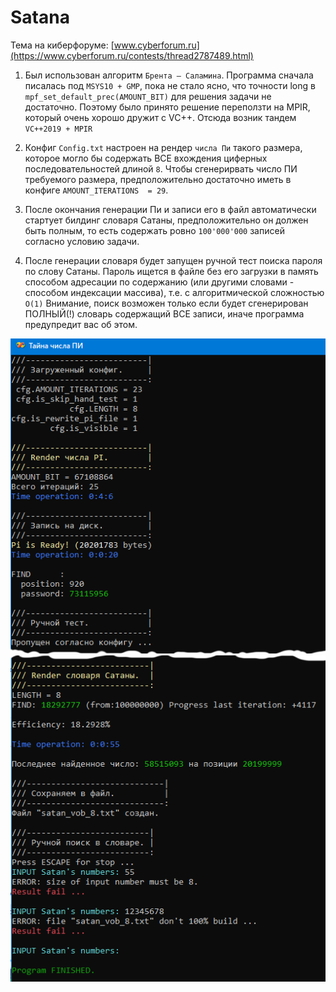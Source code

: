 # Satana

Тема на киберфоруме:
[www.cyberforum.ru](https://www.cyberforum.ru/contests/thread2787489.html)
 
1. Был использован алгоритм `Брента — Саламина`. Программа сначала писалась под `MSYS10 + GMP`, пока не стало ясно, что точности long в `mpf_set_default_prec(AMOUNT_BIT)` для решения задачи не достаточно. Поэтому было принято решение переползти на MPIR, который очень хорошо дружит с VC++. Отсюда возник тандем `VC++2019 + MPIR`

2. Конфиг `Config.txt` настроен на рендер `числа Пи` такого размера, которое могло бы содержать ВСЕ вхождения циферных последовательностей длиной `8`. Чтобы сгенерирвать число ПИ требуемого размера,
предположительно достаточно иметь в конфиге `AMOUNT_ITERATIONS  = 29`.

3. После окончания генерации Пи и записи его в файл автоматичеcки стартует билдинг словаря Сатаны, предположительно он должен быть полным, то есть содержать ровно `100'000'000` записей согласно условию задачи.

4. После генерации словаря будет запущен ручной тест поиска пароля по слову Сатаны. Пароль ищется в файле без его загрузки в память способом адресации по содержанию (или другими словами - способом индексации массива), т.е. с алгоритмической сложностью `O(1)` Внимание, поиск возможен только если будет сгенерирован ПОЛНЫЙ(!) словарь содержащий ВСЕ записи, иначе программа предупредит вас об этом.

![Screenshot in game 1](./screenshot_01.png)
![Screenshot in game 1](./screenshot_02.png)
